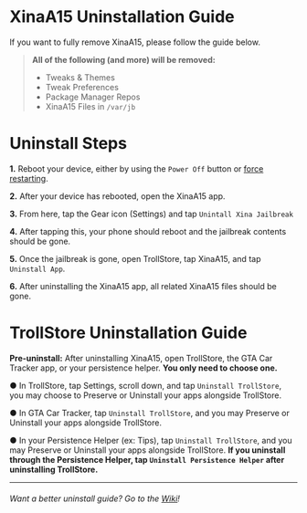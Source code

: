 # XinaA15 Uninstallation Guide
If you want to fully remove XinaA15, please follow the guide below.
> **All of the following (and more) will be removed:**
> - Tweaks & Themes
> - Tweak Preferences
> - Package Manager Repos
> - XinaA15 Files in `/var/jb`

# Uninstall Steps

**1.** Reboot your device, either by using the `Power Off` button or [force restarting](https://support.apple.com/guide/iphone/force-restart-iphone-iph8903c3ee6/ios).

**2.** After your device has rebooted, open the XinaA15 app.

**3.** From here, tap the Gear icon (Settings) and tap `Unintall Xina Jailbreak`

**4.** After tapping this, your phone should reboot and the jailbreak contents should be gone.

**5.** Once the jailbreak is gone, open TrollStore, tap XinaA15, and tap `Uninstall App`.

**6.** After uninstalling the XinaA15 app, all related XinaA15 files should be gone.

# TrollStore Uninstallation Guide
**Pre-uninstall:** After uninstalling XinaA15, open TrollStore, the GTA Car Tracker app, or your persistence helper. **You only need to choose one.**

● In TrollStore, tap Settings, scroll down, and tap `Uninstall TrollStore`, you may choose to Preserve or Uninstall your apps alongside TrollStore.

● In GTA Car Tracker, tap `Uninstall TrollStore`, and you may Preserve or Uninstall your apps alongside TrollStore.

● In your Persistence Helper (ex: Tips), tap `Uninstall TrollStore`, and you may Preserve or Uninstall your apps alongside TrollStore. **If you uninstall through the Persistence Helper, tap `Uninstall Persistence Helper` after uninstalling TrollStore.**

***
###### Want a better uninstall guide? Go to the [Wiki](https://github.com/NotDarkn/XinaA15/wiki/Uninstalling)!
